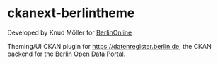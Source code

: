 # ckanext-berlintheme

Developed by Knud Möller for [BerlinOnline](http://berlinonline.de)

Theming/UI CKAN plugin for https://datenregister.berlin.de, the CKAN backend for the [Berlin Open Data Portal](https://daten.berlin.de). 

